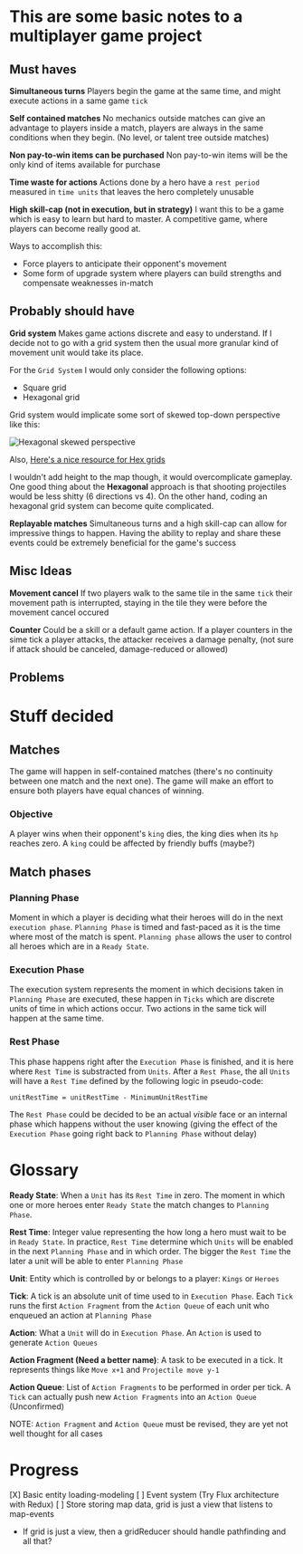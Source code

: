 # This are some basic notes to a multiplayer game project

## Must haves

**Simultaneous turns**
Players begin the game at the same time, and might execute actions in a same game `tick`

**Self contained matches**
No mechanics outside matches can give an advantage to players inside a match, players are always in the same conditions
when they begin. (No level, or talent tree outside matches)

**Non pay-to-win items can be purchased**
Non pay-to-win items will be the only kind of items available for purchase

**Time waste for actions**
Actions done by a hero have a `rest period` measured in `time units` that leaves the hero completely unusable

**High skill-cap (not in execution, but in strategy)**
I want this to be a game which is easy to learn but hard to master. A competitive game, where players can become really
good at.

Ways to accomplish this:
- Force players to anticipate their opponent's movement
- Some form of upgrade system where players can build strengths and compensate weaknesses in-match


## Probably should have

**Grid system**
Makes game actions discrete and easy to understand. If I decide not to go with a grid system then the usual more granular
kind of movement unit would take its place.

For the `Grid System` I would only consider the following options:
- Square grid
- Hexagonal grid

Grid system would implicate some sort of skewed top-down perspective like this:

![Hexagonal skewed perspective](http://i.stack.imgur.com/fplfg.jpg)

Also, [Here's a nice resource for Hex grids](http://www.redblobgames.com/grids/hexagons/)

I wouldn't add height to the map though, it would overcomplicate gameplay. One good thing about the **Hexagonal** approach
is that shooting projectiles would be less shitty (6 directions vs 4). On the other hand, coding an hexagonal grid system can
become quite complicated.

**Replayable matches**
Simultaneous turns and a high skill-cap can allow for impressive things to happen. Having the ability to replay and share
these events could be extremely beneficial for the game's success

## Misc Ideas
**Movement cancel**
If two players walk to the same tile in the same `tick` their movement path is interrupted, staying in the tile they were
before the movement cancel occured

**Counter**
Could be a skill or a default game action. If a player counters in the sime tick a player attacks, the attacker receives
a damage penalty, (not sure if attack should be canceled, damage-reduced or allowed)


## Problems
<Fill here reasons why some idea might not work or cause problems>




# Stuff decided

## Matches
The game will happen in self-contained matches (there's no continuity between one match and the next one). The game will make an effort to ensure both players have equal chances of winning.

### Objective
A player wins when their opponent's `king` dies, the king dies when its `hp` reaches zero. A `king` could be affected
by friendly buffs (maybe?)



## Match phases

### Planning Phase
Moment in which a player is deciding what their heroes will do in the next `execution phase`.
`Planning Phase` is timed and fast-paced as it is the time where most of the match is spent. `Planning phase` allows the user to control all heroes which are in a `Ready State`.

### Execution Phase
The execution system represents the moment in which decisions taken in `Planning Phase` are executed, these happen in `Ticks`
which are discrete units of time in which actions occur. Two actions in the same tick will happen at the same time.

### Rest Phase
This phase happens right after the `Execution Phase` is finished, and it is here where `Rest Time` is substracted from
`Units`. After a `Rest Phase`, the all `Units` will have a `Rest Time` defined by the following logic in pseudo-code:

```
unitRestTime = unitRestTime - MinimumUnitRestTime
```

The `Rest Phase` could be decided to be an actual *visible* face or an internal phase which happens without the user knowing (giving the effect of the `Execution Phase` going right back to `Planning Phase` without delay)



# Glossary
**Ready State**: When a `Unit` has its `Rest Time` in zero. The moment in which one or more heroes enter `Ready State`
the match changes to `Planning Phase`.

**Rest Time**: Integer value representing the how long a hero must wait to be in `Ready State`. In practice, `Rest Time` determine which `Units` will be enabled in the next `Planning Phase` and in which order. The bigger the `Rest Time` the later a unit will be able to enter `Planning Phase`

**Unit**: Entity which is controlled by or belongs to a player: `Kings` or `Heroes`

**Tick**: A tick is an absolute unit of time used to in `Execution Phase`. Each `Tick` runs the first `Action Fragment` from the `Action Queue` of each unit who enqueued an action at `Planning Phase`

**Action**: What a `Unit` will do in `Execution Phase`. An `Action` is used to generate `Action Queues`

**Action Fragment (Need a better name)**: A task to be executed in a tick. It represents things like `Move x+1` and `Projectile move y-1`

**Action Queue**: List of `Action Fragments` to be performed in order per tick. A `Tick` can actually push new `Action Fragments` into an `Action Queue` (Unconfirmed)


NOTE: `Action Fragment` and `Action Queue` must be revised, they are yet not well thought for all cases


# Progress

[X] Basic entity loading-modeling
[ ] Event system (Try Flux architecture with Redux)
[ ] Store storing map data, grid is just a view that listens to map-events

- If grid is just a view, then a gridReducer should handle pathfinding and all that?
